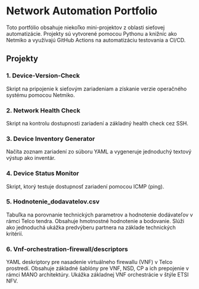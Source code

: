 # Network Automation Portfolio

Toto portfólio obsahuje niekoľko mini-projektov z oblasti sieťovej automatizácie. Projekty sú vytvorené pomocou Pythonu a knižníc ako Netmiko a využívajú GitHub Actions na automatizáciu testovania a CI/CD.

## Projekty

### 1. Device-Version-Check
Skript na pripojenie k sieťovým zariadeniam a získanie verzie operačného systému pomocou Netmiko.

### 2. Network Health Check
Skript na kontrolu dostupnosti zariadení a základný health check cez SSH.

### 3. Device Inventory Generator
Načíta zoznam zariadení zo súboru YAML a vygeneruje jednoduchý textový výstup ako inventár.

### 4. Device Status Monitor
Skript, ktorý testuje dostupnosť zariadení pomocou ICMP (ping).

### 5. Hodnotenie_dodavatelov.csv
Tabuľka na porovnanie technických parametrov a hodnotenie dodávateľov v rámci Telco tendra.
Obsahuje hmotnostné hodnotenie a bodovanie.
Slúži ako jednoduchá ukážka predvýberu partnera na základe technických kritérií.

### 6. Vnf-orchestration-firewall/descriptors
YAML deskriptory pre nasadenie virtuálneho firewallu (VNF) v Telco prostredí.
Obsahuje základné šablóny pre VNF, NSD, CP a ich prepojenie v rámci MANO architektúry.
Ukážka základnej VNF orchestrácie v štýle ETSI NFV.
